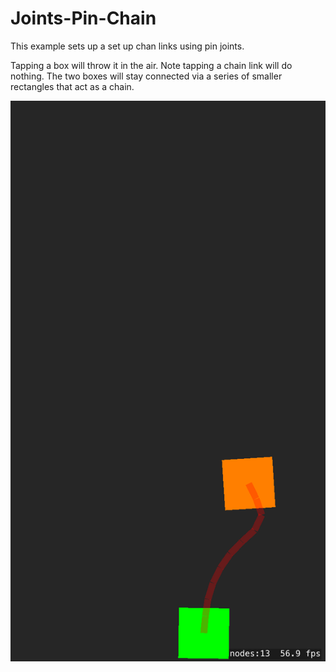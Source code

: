 # Joints-Pin-Chain

This example sets up a set up chan links using pin joints.

Tapping a box will throw it in the air. Note tapping a chain link will 
do nothing. The two boxes will stay connected via a series of smaller 
rectangles that act as a chain.

![screenshot](screenshot.png)
